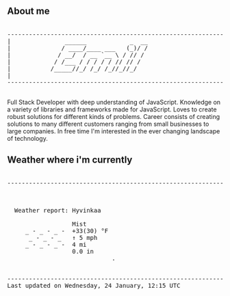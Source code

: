 ## About me

<pre>

--------------------------------------------------------------------------------------
|			    ______            _  __
|			   / ____/____ ___   (_)/ /
|			  / __/  / __ `__ \ / // / 
|			 / /___ / / / / / // // /  
|			/_____//_/ /_/ /_//_//_/   
|                           
--------------------------------------------------------------------------------------

</pre>

Full Stack Developer with deep understanding of JavaScript. Knowledge on a variety of libraries and frameworks made for JavaScript. Loves to create robust solutions for different kinds of problems. Career consists of creating solutions to many different customers ranging from small businesses to large companies. In free time I'm interested in the ever changing landscape of technology. 



## Weather where i'm currently  

<pre>

--------------------------------------------------------------------------------------


 
  Weather report: Hyvinkaa  
    
                  Mist  
     _ - _ - _ -  +33(30) °F  
      _ - _ - _   ↑ 5 mph  
     _ - _ - _ -  4 mi  
                  0.0 in  
                             .


--------------------------------------------------------------------------------------
Last updated on Wednesday, 24 January, 12:15 UTC
</pre>
